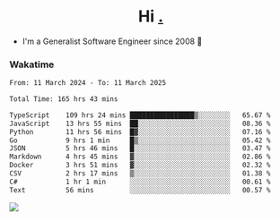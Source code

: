 <h1 align="center">Hi <a href="https://www.hackerrank.com/erasmosaraujo">.</a></h1>
 
- I'm a Generalist Software Engineer  since 2008 🚀
<!--  
<p align="left">
  <a href="https://github.com/erasmosoares/github-readme-stats">
    <img
      align="center"
      src="https://github-readme-stats.vercel.app/api/top-langs/?username=erasmosoares&theme=radical&layout=compact"
    />
  </a>
  <a href="https://github.com/erasmosoares/github-readme-stats">
    [![Harlok's WakaTime stats](https://github-readme-stats.vercel.app/api/wakatime?username=ffflabs)](https://github.com/anuraghazra/github-readme-stats)
  </a>
</p>

<!--
 ### Repo 
 
<p align="left">
 <a href="https://github.com/erasmosoares/github-readme-stats">
    <img
      align="center"
      height="165"
      src="https://github-readme-stats.vercel.app/api/pin?username=erasmosoares&repo=sample-node&title_color=fff&icon_color=f9f9f9&text_color=9f9f9f&bg_color=151515"
    />
  </a>
  <a href="https://github.com/erasmosoares/github-readme-stats">
    <img
      align="center"
      height="165"
      src="https://github-readme-stats.vercel.app/api/pin?username=erasmosoares&repo=sample-node&title_color=fff&icon_color=f9f9f9&text_color=9f9f9f&bg_color=151515"
    />
  </a>
</p>
-->

 ### Wakatime 

<!--START_SECTION:waka-->

```txt
From: 11 March 2024 - To: 11 March 2025

Total Time: 165 hrs 43 mins

TypeScript    109 hrs 24 mins ████████████████▒░░░░░░░░   65.67 %
JavaScript    13 hrs 55 mins  ██░░░░░░░░░░░░░░░░░░░░░░░   08.36 %
Python        11 hrs 56 mins  █▓░░░░░░░░░░░░░░░░░░░░░░░   07.16 %
Go            9 hrs 1 min     █▒░░░░░░░░░░░░░░░░░░░░░░░   05.42 %
JSON          5 hrs 46 mins   █░░░░░░░░░░░░░░░░░░░░░░░░   03.47 %
Markdown      4 hrs 45 mins   ▓░░░░░░░░░░░░░░░░░░░░░░░░   02.86 %
Docker        3 hrs 51 mins   ▓░░░░░░░░░░░░░░░░░░░░░░░░   02.32 %
CSV           2 hrs 17 mins   ▒░░░░░░░░░░░░░░░░░░░░░░░░   01.38 %
C#            1 hr 1 min      ░░░░░░░░░░░░░░░░░░░░░░░░░   00.61 %
Text          56 mins         ░░░░░░░░░░░░░░░░░░░░░░░░░   00.57 %
```

<!--END_SECTION:waka-->

![](https://komarev.com/ghpvc/?username=erasmosoares&color=brightgreen)
